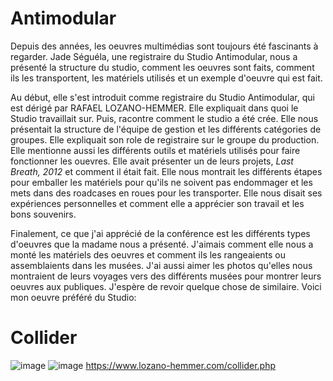 # Antimodular

Depuis des années, les oeuvres multimédias sont toujours été fascinants à regarder. Jade Séguéla, une registraire du Studio Antimodular, nous a présenté la structure du studio, comment les oeuvres sont faits, comment ils les transportent, les matériels utilisés et un exemple d'oeuvre qui est fait.

Au début, elle s'est introduit comme registraire du Studio Antimodular, qui est dérigé par RAFAEL LOZANO-HEMMER. Elle expliquait dans quoi le Studio travaillait sur. Puis, racontre comment le studio a été crée. Elle nous présentait la structure de l'équipe de gestion et les différents catégories de groupes. Elle expliquait son role de registraire sur le groupe du production. Elle mentionne aussi les différents outils et matériels utilisés pour faire fonctionner les ouevres. Elle avait présenter un de leurs projets, *Last Breath, 2012* et comment il était fait. Elle nous montrait les différents étapes pour emballer les matériels pour qu'ils ne soivent pas endommager et les mets dans des roadcases en roues pour les transporter. Elle nous disait ses expériences personnelles et comment elle a apprécier son travail et les bons souvenirs.

Finalement, ce que j'ai apprécié de la conférence est les différents types d'oeuvres que la madame nous a présenté. J'aimais comment elle nous a monté les matériels des oeuvres et comment ils les rangeaients ou assemblaients dans les musées. J'ai aussi aimer les photos qu'elles nous montraient de leurs voyages vers des différents musées pour montrer leurs oeuvres aux publiques. J'espère de revoir quelque chose de similaire. Voici mon oeuvre préféré du Studio: 

# Collider
![image](https://github.com/Azan1265/H24_V11_inspirations_RAJA/assets/143218991/9cc636b5-1e0e-4a81-a212-7cb415a894aa)
![image](https://github.com/Azan1265/H24_V11_inspirations_RAJA/assets/143218991/47762ac0-99fb-4abb-bdaf-2f1c7b115436)
https://www.lozano-hemmer.com/collider.php







